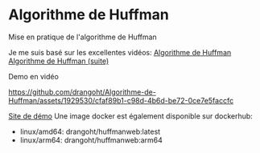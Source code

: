 # Algorithme de Huffman
 Mise en pratique de l'algorithme de Huffman

Je me suis basé sur les excellentes vidéos:
[Algorithme de Huffman](https://www.youtube.com/watch?v=915H9d5U7_E&ab_channel=%C3%80lad%C3%A9couvertedesgraphes)
[Algorithme de Huffman (suite)](https://www.youtube.com/watch?v=7w5gDAlUmXY&ab_channel=%C3%80lad%C3%A9couvertedesgraphes)

Demo en vidéo 

https://github.com/drangoht/Algorithme-de-Huffman/assets/1929530/cfaf89b1-c98d-4b6d-be72-0ce7e5faccfc

[Site de démo](https://huffmanweb.thognard.net)
Une image docker est également disponible sur dockerhub: 
- linux/amd64: drangoht/huffmanweb:latest
- linux/arm64: drangoht/huffmanweb:arm64
